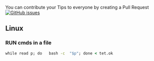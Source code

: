 You can contribute your Tips to everyone by creating a Pull Request [![GitHub issues](https://img.shields.io/github/issues/puffer-python/tips)](https://github.com/puffer-python/tips/issues)
## Linux
### RUN cmds in a file 

```cmd
while read p; do   bash -c  "$p"; done < tet.ok
```
